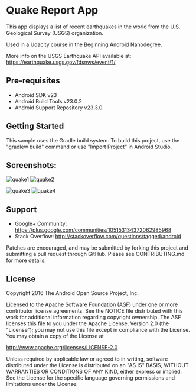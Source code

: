Quake Report App
===================================

This app displays a list of recent earthquakes in the world
from the U.S. Geological Survey (USGS) organization.

Used in a Udacity course in the Beginning Android Nanodegree.

More info on the USGS Earthquake API available at:
https://earthquake.usgs.gov/fdsnws/event/1/

Pre-requisites
--------------

- Android SDK v23
- Android Build Tools v23.0.2
- Android Support Repository v23.3.0

Getting Started
---------------

This sample uses the Gradle build system. To build this project, use the
"gradlew build" command or use "Import Project" in Android Studio.

Screenshots:
------------
![quake1](https://user-images.githubusercontent.com/26586729/44294948-4a11cf80-a2bd-11e8-9980-f0becaba3fb8.jpeg)                        ![quake2](https://user-images.githubusercontent.com/26586729/44294951-4bdb9300-a2bd-11e8-97c4-45ea63ae251d.jpeg)

![quake3](https://user-images.githubusercontent.com/26586729/44294954-4ed68380-a2bd-11e8-9601-6e5e94ddec30.jpeg)                        ![quake4](https://user-images.githubusercontent.com/26586729/44294955-539b3780-a2bd-11e8-8841-eed18220b5d4.jpeg)


Support
-------

- Google+ Community: https://plus.google.com/communities/105153134372062985968
- Stack Overflow: http://stackoverflow.com/questions/tagged/android

Patches are encouraged, and may be submitted by forking this project and
submitting a pull request through GitHub. Please see CONTRIBUTING.md for more details.

License
-------

Copyright 2016 The Android Open Source Project, Inc.

Licensed to the Apache Software Foundation (ASF) under one or more contributor
license agreements.  See the NOTICE file distributed with this work for
additional information regarding copyright ownership.  The ASF licenses this
file to you under the Apache License, Version 2.0 (the "License"); you may not
use this file except in compliance with the License.  You may obtain a copy of
the License at

http://www.apache.org/licenses/LICENSE-2.0

Unless required by applicable law or agreed to in writing, software
distributed under the License is distributed on an "AS IS" BASIS, WITHOUT
WARRANTIES OR CONDITIONS OF ANY KIND, either express or implied.  See the
License for the specific language governing permissions and limitations under
the License.
